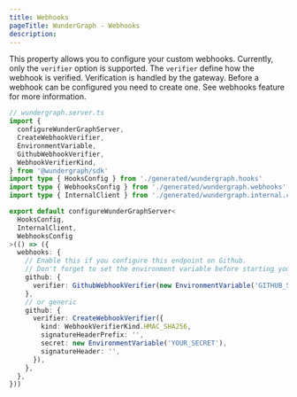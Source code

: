 ```yaml
---
title: Webhooks
pageTitle: WunderGraph - Webhooks
description:
---
```


This property allows you to configure your custom webhooks.
Currently, only the `verifier` option is supported.
The `verifier` define how the webhook is verified. Verification is handled by the gateway. Before a webhook can be configured you need to create one. See webhooks feature for more information.

```typescript
// wundergraph.server.ts
import {
  configureWunderGraphServer,
  CreateWebhookVerifier,
  EnvironmentVariable,
  GithubWebhookVerifier,
  WebhookVerifierKind,
} from '@wundergraph/sdk'
import type { HooksConfig } from './generated/wundergraph.hooks'
import type { WebhooksConfig } from './generated/wundergraph.webhooks'
import type { InternalClient } from './generated/wundergraph.internal.client'

export default configureWunderGraphServer<
  HooksConfig,
  InternalClient,
  WebhooksConfig
>(() => ({
  webhooks: {
    // Enable this if you configure this endpoint on Github.
    // Don't forget to set the environment variable before starting your WunderNode
    github: {
      verifier: GithubWebhookVerifier(new EnvironmentVariable('GITHUB_SECRET')),
    },
    // or generic
    github: {
      verifier: CreateWebhookVerifier({
        kind: WebhookVerifierKind.HMAC_SHA256,
        signatureHeaderPrefix: '',
        secret: new EnvironmentVariable('YOUR_SECRET'),
        signatureHeader: '',
      }),
    },
  },
}))
```
